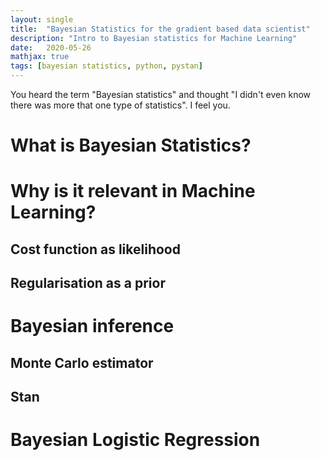 ```yaml
---
layout: single
title:  "Bayesian Statistics for the gradient based data scientist"
description: "Intro to Bayesian statistics for Machine Learning"
date:   2020-05-26
mathjax: true
tags: [bayesian statistics, python, pystan]
---
```

You heard the term "Bayesian statistics" and thought "I didn't even know there was more that one type of statistics". I feel you.


# What is Bayesian Statistics?

# Why is it relevant in Machine Learning?

## Cost function as likelihood

## Regularisation as a prior

# Bayesian inference

## Monte Carlo estimator

## Stan

# Bayesian Logistic Regression
